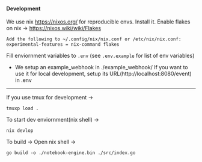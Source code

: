 #### Development
We use nix https://nixos.org/ for reproducible envs.
Install it.
Enable flakes on nix -> https://nixos.wiki/wiki/Flakes
```
Add the following to ~/.config/nix/nix.conf or /etc/nix/nix.conf: 
experimental-features = nix-command flakes
```
Fill enviornment variables to `.env` (see `.env.example` for list of env variables)
- We setup an example_webhook in ./example_webhook/
If you want to use it for local development, setup its URL(http://localhost:8080/event) in .env

---
If you use tmux for development ->
```
tmuxp load .
```

To start dev enviornment(nix shell) ->
```
nix devlop
```

To build -> Open nix shell ->
```
go build -o ./notebook-engine.bin ./src/index.go
```

